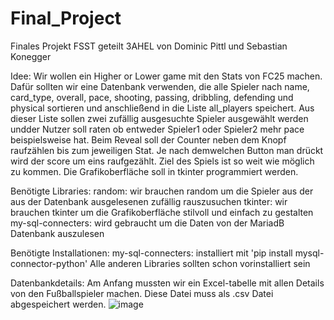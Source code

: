 # Final_Project
Finales Projekt FSST geteilt 3AHEL von Dominic Pittl und Sebastian Konegger

Idee: Wir wollen ein Higher or Lower game mit den Stats von FC25 machen. Dafür sollten wir eine Datenbank verwenden, die alle Spieler nach name, card_type, overall, pace, shooting, passing, dribbling,       defending und physical sortieren und anschließend in die Liste all_players speichert. Aus dieser Liste sollen zwei zufällig ausgesuchte Spieler ausgewählt werden undder Nutzer soll raten ob            entweder Spieler1 oder Spieler2 mehr pace beispielsweise hat. Beim Reveal soll der Counter neben dem Knopf raufzählen bis zum jeweiligen Stat. Je nach demwelchen Button man drückt wird der score       um eins raufgezählt. Ziel des Spiels ist so weit wie möglich zu kommen. Die Grafikoberfläche soll in tkinter programmiert werden.

Benötigte Libraries:
    random: wir brauchen random um die Spieler aus der aus der Datenbank ausgelesenen zufällig rauszusuchen
    tkinter: wir brauchen tkinter um die Grafikoberfläche stilvoll und einfach zu gestalten
    my-sql-connecters: wird gebraucht um die Daten von der MariadB Datenbank auszulesen

Benötigte Installationen:
    my-sql-connecters: installiert mit 'pip install mysql-connector-python'
    Alle anderen Libraries sollten schon vorinstalliert sein

Datenbankdetails:
    Am Anfang mussten wir ein Excel-tabelle mit allen Details von den Fußballspieler machen. Diese Datei muss als .csv Datei abgespeichert werden. 
    ![image](https://github.com/user-attachments/assets/b6345518-b41c-4b43-8f4d-365be33484be)



 
  
